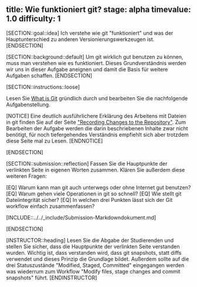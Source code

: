 title: Wie funktioniert git?
stage: alpha
timevalue: 1.0
difficulty: 1
---

[SECTION::goal::idea]
Ich verstehe wie git "funktioniert" und was der Hauptunterschied zu anderen 
Versionierungswerkzeugen ist.
[ENDSECTION]

[SECTION::background::default]
Um git wirklich gut benutzen zu können, muss man verstehen wie es funktioniert. Dieses 
Grundverständnis werden wir uns in dieser Aufgabe aneignen und damit die Basis für weitere 
Aufgaben schaffen.
[ENDSECTION]

[SECTION::instructions::loose]

Lesen Sie [What is Git](https://git-scm.com/book/en/v2/Getting-Started-What-is-git%3F) gründlich 
durch und bearbeiten Sie die nachfolgende Aufgabenstellung.

[NOTICE]
Eine deutlich ausführlichere Erklärung des Arbeitens mit Dateien in git finden Sie auf der Seite 
["Recording Changes to the Repository"](https://git-scm.com/book/en/v2/Git-Basics-Recording-Changes-to-the-Repository).
Zum Bearbeiten der Aufgabe werden die darin beschriebenen Inhalte zwar nicht benötigt, für noch 
tiefergehendes Verständnis empfiehlt sich aber trotzdem diese Seite mal zu Lesen.
[ENDNOTICE]

[ENDSECTION]

[SECTION::submission::reflection]
Fassen Sie die Hauptpunkte der verlinkten Seite in eigenen Worten zusammen.
Klären Sie außerdem diese weiteren Fragen:

[EQ] Warum kann man git auch unterwegs oder ohne Internet gut benutzen?
[EQ] Warum gehen viele Operationen in git so schnell?
[EQ] Wie stellt git Dateiintegrität sicher?
[EQ] In welchen drei Punkten lässt sich der Git workflow einfach zusammenfassen?

[INCLUDE::../../_include/Submission-Markdowndokument.md]

[ENDSECTION]

[INSTRUCTOR::heading]
Lesen Sie die Abgabe der Studierenden und stellen Sie sicher, dass die Hauptpunkte der verlinkten 
Seite verstanden wurden. Wichtig ist, dass verstanden wird, dass git snapshots, statt 
diffs verwendet und dieses Prinzip die Grundlage bildet.
Außerdem sollte auf die drei Statuszustände "Modified, Staged, Committed" eingegangen werden was 
wiederrum zum Workflow "Modify files, stage changes and commit snapshots" führt.
[ENDINSTRUCTOR]
